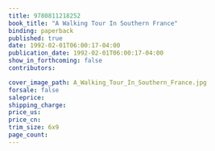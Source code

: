 ```yaml
---
title: 9780811218252
book_title: "A Walking Tour In Southern France"
binding: paperback
published: true
date: 1992-02-01T06:00:17-04:00
publication_date: 1992-02-01T06:00:17-04:00
show_in_forthcoming: false
contributors:

cover_image_path: A_Walking_Tour_In_Southern_France.jpg
forsale: false
saleprice:
shipping_charge:
price_us:
price_cn:
trim_size: 6x9
page_count:
---
```


